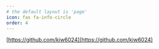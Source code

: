 ```yaml
---
# the default layout is 'page'
icon: fas fa-info-circle
order: 4
---
```


[https://github.com/kiw6024](https://github.com/kiw6024)